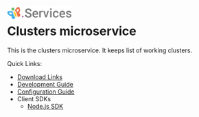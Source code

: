 # <img src="https://github.com/pip-services/pip-services/raw/master/design/Logo.png" alt="Pip.Services Logo" style="max-width:30%"> <br/> Clusters microservice

This is the clusters microservice. It keeps list of working clusters.

<a name="links"></a> Quick Links:

* [Download Links](doc/Downloads.md)
* [Development Guide](doc/Development.md)
* [Configuration Guide](doc/Configuration.md)
* Client SDKs
  - [Node.js SDK](https://github.com/pip-services-infrastructure/pip-clients-clusters-node)